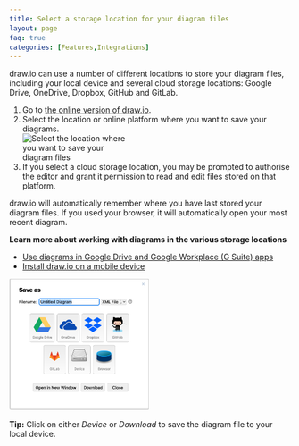 ```yaml
---
title: Select a storage location for your diagram files
layout: page
faq: true
categories: [Features,Integrations]
---
```


draw.io can use a number of different locations to store your diagram files, including your local device and several cloud storage locations: Google Drive, OneDrive, Dropbox, GitHub and GitLab.

1. Go to [the online version of draw.io](https://app.diagrams.net).
2. Select the location or online platform where you want to save your diagrams.
<br /><img src="/assets/img/blog/storage-locations.png" style="width=100%;max-width:200px;height:auto;" alt="Select the location where you want to save your diagram files">
3. If you select a cloud storage location, you may be prompted to authorise the editor and grant it permission to read and edit files stored on that platform.

draw.io will automatically remember where you have last stored your diagram files. If you used your browser, it will automatically open your most recent diagram.

**Learn more about working with diagrams in the various storage locations**

* [Use diagrams in Google Drive and Google Workplace (G Suite) apps](/doc/faq/google-drive-diagrams.html)
* [Install draw.io on a mobile device](/doc/faq/mobile-diagram-app.html)

<img src="/assets/img/blog/storage-locations-save-as.png" style="width=100%;max-width:250px;height:auto;" alt="Select the location where you want to save your diagram files">

**Tip:** Click on either _Device_ or _Download_ to save the diagram file to your local device.
